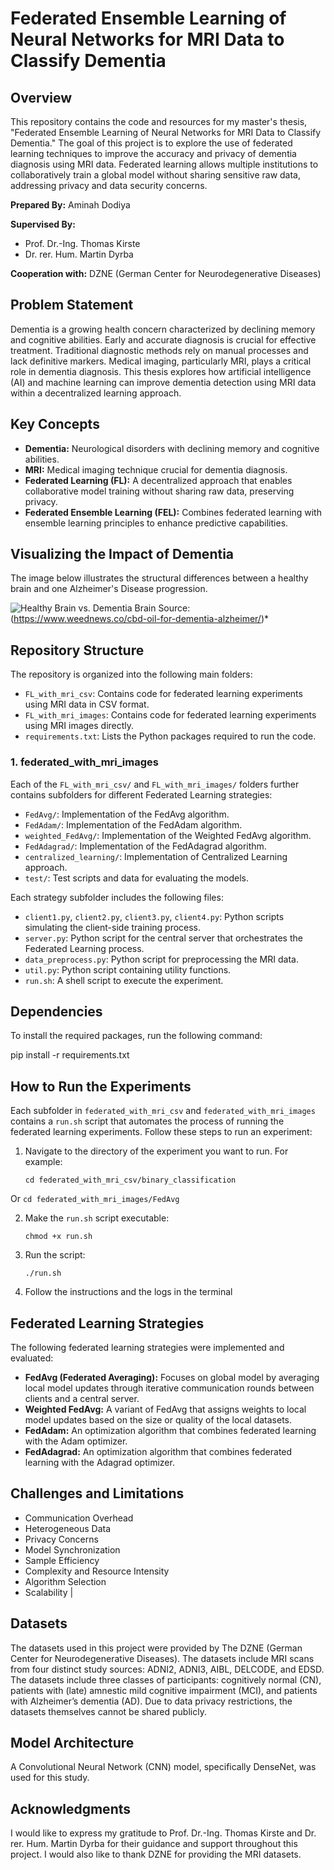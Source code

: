 # Federated Ensemble Learning of Neural Networks for MRI Data to Classify Dementia

## Overview

This repository contains the code and resources for my master's thesis, "Federated Ensemble Learning of Neural Networks for MRI Data to Classify Dementia." The goal of this project is to explore the use of federated learning techniques to improve the accuracy and privacy of dementia diagnosis using MRI data. Federated learning allows multiple institutions to collaboratively train a global model without sharing sensitive raw data, addressing privacy and data security concerns.

**Prepared By:** Aminah Dodiya

**Supervised By:**

*   Prof. Dr.-Ing. Thomas Kirste
*   Dr. rer. Hum. Martin Dyrba

**Cooperation with:** DZNE (German Center for Neurodegenerative Diseases)

## Problem Statement

Dementia is a growing health concern characterized by declining memory and cognitive abilities. Early and accurate diagnosis is crucial for effective treatment. Traditional diagnostic methods rely on manual processes and lack definitive markers. Medical imaging, particularly MRI, plays a critical role in dementia diagnosis. This thesis explores how artificial intelligence (AI) and machine learning can improve dementia detection using MRI data within a decentralized learning approach.

## Key Concepts

*   **Dementia:** Neurological disorders with declining memory and cognitive abilities.
*   **MRI:** Medical imaging technique crucial for dementia diagnosis.
*   **Federated Learning (FL):** A decentralized approach that enables collaborative model training without sharing raw data, preserving privacy.
*   **Federated Ensemble Learning (FEL):** Combines federated learning with ensemble learning principles to enhance predictive capabilities.

## Visualizing the Impact of Dementia

The image below illustrates the structural differences between a healthy brain and one Alzheimer's Disease progression.

![Healthy Brain vs. Dementia Brain](https://healthwasp.com/wp-content/uploads/the-stages-of-dementia4.jpg)
Source:(https://www.weednews.co/cbd-oil-for-dementia-alzheimer/)*


## Repository Structure

The repository is organized into the following main folders:

*   `FL_with_mri_csv`: Contains code for federated learning experiments using MRI data in CSV format.
*   `FL_with_mri_images`: Contains code for federated learning experiments using MRI images directly.
*   `requirements.txt`: Lists the Python packages required to run the code.

### 1. federated\_with\_mri\_images

Each of the `FL_with_mri_csv/` and `FL_with_mri_images/` folders further contains subfolders for different Federated Learning strategies:

*   `FedAvg/`: Implementation of the FedAvg algorithm.
*   `FedAdam/`: Implementation of the FedAdam algorithm.
*   `weighted_FedAvg/`: Implementation of the Weighted FedAvg algorithm.
*   `FedAdagrad/`: Implementation of the FedAdagrad algorithm.
*   `centralized_learning/`: Implementation of Centralized Learning approach.
*   `test/`: Test scripts and data for evaluating the models.

Each strategy subfolder includes the following files:

*   `client1.py`, `client2.py`, `client3.py`, `client4.py`: Python scripts simulating the client-side training process.
*   `server.py`: Python script for the central server that orchestrates the Federated Learning process.
*   `data_preprocess.py`: Python script for preprocessing the MRI data.
*   `util.py`: Python script containing utility functions.
*   `run.sh`: A shell script to execute the experiment.

## Dependencies

To install the required packages, run the following command:

pip install -r requirements.txt


## How to Run the Experiments

Each subfolder in `federated_with_mri_csv` and `federated_with_mri_images` contains a `run.sh` script that automates the process of running the federated learning experiments. Follow these steps to run an experiment:

1.  Navigate to the directory of the experiment you want to run. For example:

    ```
    cd federated_with_mri_csv/binary_classification
    ```
Or
    ```
    cd federated_with_mri_images/FedAvg
    ```

2.  Make the `run.sh` script executable:

    ```
    chmod +x run.sh
    ```

3.  Run the script:

    ```
    ./run.sh
    ```

4.  Follow the instructions and the logs in the terminal

## Federated Learning Strategies

The following federated learning strategies were implemented and evaluated:

*   **FedAvg (Federated Averaging):** Focuses on global model by averaging local model updates through iterative communication rounds between clients and a central server.
*   **Weighted FedAvg:** A variant of FedAvg that assigns weights to local model updates based on the size or quality of the local datasets.
*   **FedAdam:** An optimization algorithm that combines federated learning with the Adam optimizer.
*   **FedAdagrad:** An optimization algorithm that combines federated learning with the Adagrad optimizer.

## Challenges and Limitations

*   Communication Overhead
*   Heterogeneous Data
*   Privacy Concerns
*   Model Synchronization
*   Sample Efficiency
*   Complexity and Resource Intensity
*   Algorithm Selection
*   Scalability                         |

## Datasets

The datasets used in this project were provided by The DZNE (German Center for Neurodegenerative Diseases). The datasets include MRI scans from four distinct study sources: ADNI2, ADNI3, AIBL, DELCODE, and EDSD. The datasets include three classes of participants: cognitively normal (CN), patients with (late) amnestic mild cognitive impairment (MCI), and patients with Alzheimer’s dementia (AD). Due to data privacy restrictions, the datasets themselves cannot be shared publicly.

## Model Architecture

A Convolutional Neural Network (CNN) model, specifically DenseNet, was used for this study.

## Acknowledgments

I would like to express my gratitude to Prof. Dr.-Ing. Thomas Kirste and Dr. rer. Hum. Martin Dyrba for their guidance and support throughout this project. I would also like to thank DZNE for providing the MRI datasets.

